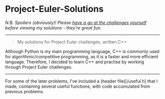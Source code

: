 # Project-Euler-Solutions 

*N.B. Spoilers (obviously)! Please [have a go at the challenges yourself](https://projecteuler.net) before viewing my solutions - they're great fun.*

-------------------------------------------------------------------

> My solutions for Project Euler challenges, written C++

Although Python is my main programming language, C++ is commonly used for algorithmic/competitive programming, as it is a faster and more efficient language. Therefore, I decided to learn C++ and practise by working through Project Euler challenges.

--------------------------------------------------------------------

For some of the later problems, I've included a (header file)[/useful.h] that I made, containing several useful functions, with code accumulated from previous problems.
